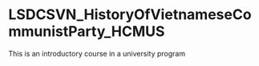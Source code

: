 # LSDCSVN_HistoryOfVietnameseCommunistParty_HCMUS
This is an introductory course in a university program
